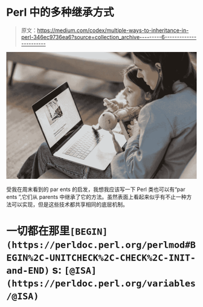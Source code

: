 # Perl 中的多种继承方式

> 原文：<https://medium.com/codex/multiple-ways-to-inheritance-in-perl-346ec9736ea6?source=collection_archive---------6----------------------->

![](img/57144d14b1a45170a679f436d1ca8e70.png)

受我在周末看到的 par ents 的启发，我想我应该写一下 Perl 类也可以有“par ents ”,它们从 parents 中继承了它的方法。虽然表面上看起来似乎有不止一种方法可以实现，但是这些技术都共享相同的底层机制。

# 一切都在那里`[BEGIN](https://perldoc.perl.org/perlmod#BEGIN%2C-UNITCHECK%2C-CHECK%2C-INIT-and-END)` s: `[@ISA](https://perldoc.perl.org/variables/@ISA)`